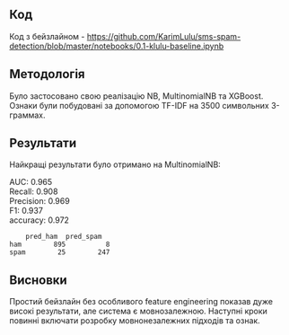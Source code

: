 ## Код
Код з бейзлайном - https://github.com/KarimLulu/sms-spam-detection/blob/master/notebooks/0.1-klulu-baseline.ipynb

## Методологія
Було застосовано свою реалізацію NB, MultinomialNB та XGBoost. 
Ознаки були побудовані за допомогою TF-IDF на 3500 символьних 3-граммах.

## Результати
Найкращі результати було отримано на MultinomialNB:

AUC: 0.965  
Recall: 0.908  
Precision: 0.969  
F1: 0.937  
accuracy: 0.972  

      	pred_ham  pred_spam
	ham        895          8
	spam        25        247

## Висновки
Простий бейзлайн без особливого feature engineering показав дуже високі результати, але система є
мовнозалежною. Наступні кроки повинні включати розробку мовнонезалежних підходів та ознак. 